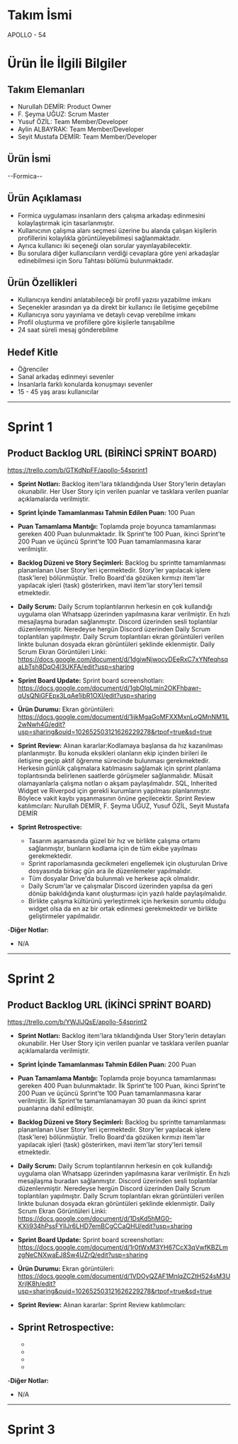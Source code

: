 # Takım İsmi
APOLLO - 54

# Ürün İle İlgili Bilgiler
## Takım Elemanları
- Nurullah DEMİR: Product Owner
- F. Şeyma UĞUZ: Scrum Master
- Yusuf ÖZİL: Team Member/Developer
- Aylin ALBAYRAK: Team Member/Developer
- Seyit Mustafa DEMİR: Team Member/Developer

## Ürün İsmi
--Formica--

## Ürün Açıklaması
- Formica uygulaması insanların ders çalışma arkadaşı edinmesini kolaylaştırmak için tasarlanmıştır.  
- Kullanıcının çalışma alanı seçmesi üzerine bu alanda çalışan kişilerin profillerini kolaylıkla görüntüleyebilmesi sağlanmaktadır.
- Ayrıca kullanıcı iki seçeneği olan sorular yayınlayabilecektir. 
- Bu sorulara diğer kullanıcıların verdiği cevaplara göre yeni arkadaşlar edinebilmesi için Soru Tahtası bölümü bulunmaktadır.

## Ürün Özellikleri
- Kullanıcıya kendini anlatabileceği bir profil yazısı yazabilme imkanı
- Seçenekler arasından ya da direkt bir kullanıcı ile iletişime geçebilme
- Kullanıcıya soru yayınlama ve detaylı cevap verebilme imkanı
- Profil oluşturma ve profillere göre kişilerle tanışabilme
- 24 saat süreli mesaj gönderebilme

## Hedef Kitle
- Öğrenciler
- Sanal arkadaş edinmeyi sevenler
- İnsanlarla farklı konularda konuşmayı sevenler
- 15 - 45 yaş arası kullanıcılar

---
# Sprint 1

## Product Backlog URL (BİRİNCİ SPRİNT BOARD)
https://trello.com/b/GTKdNpFF/apollo-54sprint1

- **Sprint Notları:** Backlog item'lara tıklandığında User Story'lerin detayları okunabilir. Her User Story için verilen puanlar ve tasklara verilen puanlar açıklamalarda verilmiştir.

- **Sprint İçinde Tamamlanması Tahmin Edilen Puan:** 100 Puan

- **Puan Tamamlama Mantığı:** Toplamda proje boyunca tamamlanması gereken 400 Puan bulunmaktadır. İlk Sprint'te 100 Puan, ikinci Sprint'te 200 Puan ve üçüncü Sprint'te 100 Puan tamamlanmasına karar verilmiştir.

- **Backlog Düzeni ve Story Seçimleri:** Backlog bu sprintte tamamlanması plananlanan User Story'leri içermektedir. Story'ler yapılacak işlere (task'lere) bölünmüştür. Trello Board'da gözüken kırmızı item'lar yapılacak işleri (task) gösterirken, mavi item'lar story'leri temsil etmektedir.

- **Daily Scrum:** Daily Scrum toplantılarının herkesin en çok kullandığı uygulama olan Whatsapp üzerinden yapılmasına karar verilmiştir. En hızlı mesajlaşma buradan sağlanmıştır. Discord üzerinden sesli toplantılar düzenlenmiştir. Neredeyse hergün Discord üzerinden Daily Scrum toplantıları yapılmıştır. Daily Scrum toplantıları ekran görüntüleri verilen linkte bulunan dosyada ekran görüntüleri şeklinde eklenmiştir. Daily Scrum Ekran Görüntüleri Linki: https://docs.google.com/document/d/1dgiwNjwocyDEeRxC7xYNfeqhsqaLbTsh8DqO4l3UKFA/edit?usp=sharing

- **Sprint Board Update:** Sprint board screenshotları: https://docs.google.com/document/d/1gbOlgLmin2OKFhbawr-qUsQNiGFEpx3LqAe1ibR1OXI/edit?usp=sharing

- **Ürün Durumu:** Ekran görüntüleri: https://docs.google.com/document/d/1ijkMgaGoMFXXMxnLoQMnNM1lL2wNwh4G/edit?usp=sharing&ouid=102652503121626229278&rtpof=true&sd=true

- **Sprint Review:** Alınan kararlar:Kodlamaya başlansa da hız kazanılması planlanmıştır. Bu konuda eksikleri olanların ekip içinden birileri ile iletişime geçip aktif öğrenme sürecinde bulunması gerekmektedir. Herkesin günlük çalışmalara katılmasını sağlamak için sprint planlama toplantısında belirlenen saatlerde görüşmeler sağlanmalıdır. Müsait olamayanlarla çalışma notları o akşam paylaşılmalıdır. SQL, Inherited Widget ve Riverpod için gerekli kurumların yapılması planlanmıştır. Böylece vakit kaybı yaşanmasının önüne geçilecektir. Sprint Review katılımcıları: Nurullah DEMİR, F. Şeyma UĞUZ, Yusuf ÖZİL, Seyit Mustafa DEMİR

- **Sprint Retrospective:**
  - Tasarım aşamasında güzel bir hız ve birlikte çalışma ortamı sağlanmıştır, bunların kodlama için de tüm ekibe yayılması gerekmektedir.
  - Sprint raporlamasında gecikmeleri engellemek için oluşturulan Drive dosyasında birkaç gün ara ile düzenlemeler yapılmalıdır. 
  - Tüm dosyalar Drive'da bulunmalı ve herkese açık olmalıdır.
  - Daily Scrum'lar ve çalışmalar Discord üzerinden yapılsa da geri dönüp bakıldığında kanıt oluşturması için yazılı halde paylaşılmalıdır.
  - Birlikte çalışma kültürünü yerleştirmek için herkesin sorumlu olduğu widget olsa da en az bir ortak edinmesi gerekmektedir ve birlikte geliştirmeler yapılmalıdır. 

-**Diğer Notlar:**
- N/A

---
# Sprint 2 

## Product Backlog URL (İKİNCİ SPRİNT BOARD)
https://trello.com/b/YWJlJQsE/apollo-54sprint2

- **Sprint Notları:** Backlog item'lara tıklandığında User Story'lerin detayları okunabilir. Her User Story için verilen puanlar ve tasklara verilen puanlar açıklamalarda verilmiştir.

- **Sprint İçinde Tamamlanması Tahmin Edilen Puan:** 200 Puan

- **Puan Tamamlama Mantığı:** Toplamda proje boyunca tamamlanması gereken 400 Puan bulunmaktadır. İlk Sprint'te 100 Puan, ikinci Sprint'te 200 Puan ve üçüncü Sprint'te 100 Puan tamamlanmasına karar verilmiştir. İlk Sprint'te tamamlanamayan 30 puan da ikinci sprint puanlarına dahil edilmiştir.

- **Backlog Düzeni ve Story Seçimleri:** Backlog bu sprintte tamamlanması plananlanan User Story'leri içermektedir. Story'ler yapılacak işlere (task'lere) bölünmüştür. Trello Board'da gözüken kırmızı item'lar yapılacak işleri (task) gösterirken, mavi item'lar story'leri temsil etmektedir.

- **Daily Scrum:** Daily Scrum toplantılarının herkesin en çok kullandığı uygulama olan Whatsapp üzerinden yapılmasına karar verilmiştir. En hızlı mesajlaşma buradan sağlanmıştır. Discord üzerinden sesli toplantılar düzenlenmiştir. Neredeyse hergün Discord üzerinden Daily Scrum toplantıları yapılmıştır. Daily Scrum toplantıları ekran görüntüleri verilen linkte bulunan dosyada ekran görüntüleri şeklinde eklenmiştir. Daily Scrum Ekran Görüntüleri Linki: https://docs.google.com/document/d/1DsKd5hMG0-KXli934hPssFYIlJr6LHD7emBCgCCaQHU/edit?usp=sharing

- **Sprint Board Update:** Sprint board screenshotları: https://docs.google.com/document/d/1r0tWxM3YH67CcX3qVwfKBZLmzgNeCNXwaEJ8Sw4UZrQ/edit?usp=sharing

- **Ürün Durumu:** Ekran görüntüleri: https://docs.google.com/document/d/1VDOyQZAF1MnlqZCZtH524sM3UXrjlK8h/edit?usp=sharing&ouid=102652503121626229278&rtpof=true&sd=true

- **Sprint Review:** Alınan kararlar:          Sprint Review katılımcıları: 

- **Sprint Retrospective:**
  -           
  -         
  -           
  -          
  -            

-**Diğer Notlar:**
- N/A
---
# Sprint 3
